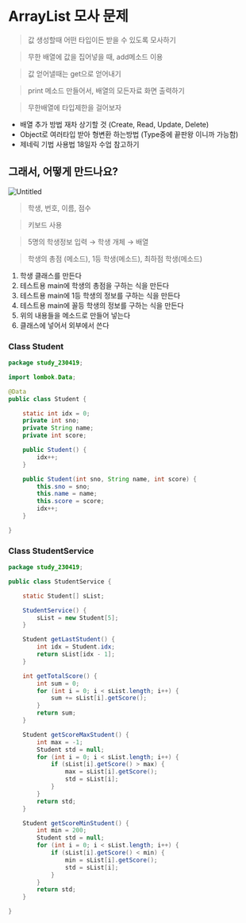 # ArrayList 모사 문제

> 값 생성할때 어떤 타입이든 받을 수 있도록 모사하기

> 무한 배열에 값을 집어넣을 때, add메소드 이용

> 값 얻어낼때는 get으로 얻어내기

> print 메소드 만들어서, 배열의 모든자료 화면 출력하기

> 무한배열에 타입제한을 걸어보자

- 배열 추가 방법 재차 상기할 것 (Create, Read, Update, Delete)
- Object로 여러타입 받아 형변환 하는방법 (Type중에 끝판왕 이니까 가능함)
- 제네릭 기법 사용법 18일자 수업 참고하기

## 그래서, 어떻게 만드나요?
![Untitled](https://s3-us-west-2.amazonaws.com/secure.notion-static.com/e67701b6-b2a6-4500-b60f-98357a1e37d0/Untitled.png)

>학생, 번호, 이름, 점수

>키보드 사용

>5명의 학생정보 입력 → 학생 개체 → 배열

>학생의 총점 (메소드), 1등 학생(메소드), 최하점 학생(메소드)

1. 학생 클래스를 만든다
2. 테스트용 main에 학생의 총점을 구하는 식을 만든다
3. 테스트용 main에 1등 학생의 정보를 구하는 식을 만든다
4. 테스트용 main에 꼴등 학생의 정보를 구하는 식을 만든다
5. 위의 내용들을 메소드로 만들어 넣는다
6. 클래스에 넣어서 외부에서 쓴다

### Class Student
```java
package study_230419;

import lombok.Data;

@Data
public class Student {

	static int idx = 0;
	private int sno;
	private String name;
	private int score;

	public Student() {
		idx++;
	}

	public Student(int sno, String name, int score) {
		this.sno = sno;
		this.name = name;
		this.score = score;
		idx++;
	}

}
```

### Class StudentService
```java
package study_230419;

public class StudentService {

	static Student[] sList;

	StudentService() {
		sList = new Student[5];
	}

	Student getLastStudent() {
		int idx = Student.idx;
		return sList[idx - 1];
	}

	int getTotalScore() {
		int sum = 0;
		for (int i = 0; i < sList.length; i++) {
			sum += sList[i].getScore();
		}
		return sum;
	}

	Student getScoreMaxStudent() {
		int max = -1;
		Student std = null;
		for (int i = 0; i < sList.length; i++) {
			if (sList[i].getScore() > max) {
				max = sList[i].getScore();
				std = sList[i];
			}
		}
		return std;
	}

	Student getScoreMinStudent() {
		int min = 200;
		Student std = null;
		for (int i = 0; i < sList.length; i++) {
			if (sList[i].getScore() < min) {
				min = sList[i].getScore();
				std = sList[i];
			}
		}
		return std;
	}

}
```